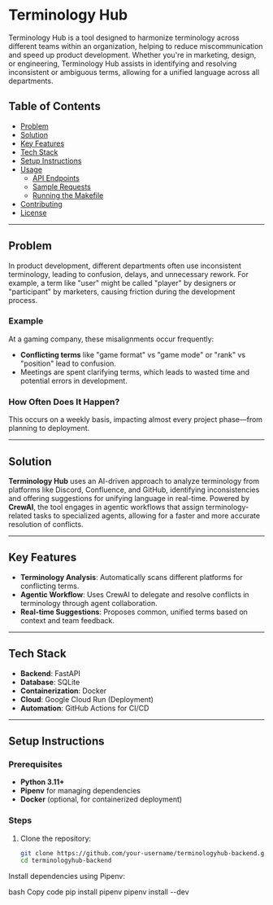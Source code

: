 # Terminology Hub

Terminology Hub is a tool designed to harmonize terminology across different teams within an organization, helping to reduce miscommunication and speed up product development. Whether you're in marketing, design, or engineering, Terminology Hub assists in identifying and resolving inconsistent or ambiguous terms, allowing for a unified language across all departments.

## Table of Contents

- [Problem](#problem)
- [Solution](#solution)
- [Key Features](#key-features)
- [Tech Stack](#tech-stack)
- [Setup Instructions](#setup-instructions)
- [Usage](#usage)
    - [API Endpoints](#api-endpoints)
    - [Sample Requests](#sample-requests)
    - [Running the Makefile](#running-the-makefile)
- [Contributing](#contributing)
- [License](#license)

---

## Problem

In product development, different departments often use inconsistent terminology, leading to confusion, delays, and unnecessary rework. For example, a term like "user" might be called "player" by designers or "participant" by marketers, causing friction during the development process.

### Example
At a gaming company, these misalignments occur frequently:
- **Conflicting terms** like "game format" vs "game mode" or "rank" vs "position" lead to confusion.
- Meetings are spent clarifying terms, which leads to wasted time and potential errors in development.

### How Often Does It Happen?
This occurs on a weekly basis, impacting almost every project phase—from planning to deployment.

---

## Solution

**Terminology Hub** uses an AI-driven approach to analyze terminology from platforms like Discord, Confluence, and GitHub, identifying inconsistencies and offering suggestions for unifying language in real-time. Powered by **CrewAI**, the tool engages in agentic workflows that assign terminology-related tasks to specialized agents, allowing for a faster and more accurate resolution of conflicts.

---

## Key Features

- **Terminology Analysis**: Automatically scans different platforms for conflicting terms.
- **Agentic Workflow**: Uses CrewAI to delegate and resolve conflicts in terminology through agent collaboration.
- **Real-time Suggestions**: Proposes common, unified terms based on context and team feedback.
---

## Tech Stack

- **Backend**: FastAPI
- **Database**: SQLite
- **Containerization**: Docker
- **Cloud**: Google Cloud Run (Deployment)
- **Automation**: GitHub Actions for CI/CD

---

## Setup Instructions

### Prerequisites

- **Python 3.11+**
- **Pipenv** for managing dependencies
- **Docker** (optional, for containerized deployment)


### Steps

1. Clone the repository:
   ```bash
   git clone https://github.com/your-username/terminologyhub-backend.git
   cd terminologyhub-backend

Install dependencies using Pipenv:

bash
Copy code
pip install pipenv
pipenv install --dev
